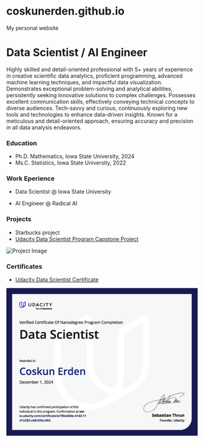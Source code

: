 # coskunerden.github.io
My personal website
# Data Scientist / AI Engineer
Highly skilled and detail-oriented professional with 5+ years of experience in creative scientific data analytics, proficient programming, advanced machine learning techniques, and impactful data visualization. Demonstrates exceptional problem-solving and analytical abilities, persistently seeking innovative solutions to complex challenges. Possesses excellent communication skills, effectively conveying technical concepts to diverse audiences. Tech-savvy and curious, continuously exploring new tools and technologies to enhance data-driven insights. Known for a meticulous and detail-oriented approach, ensuring accuracy and precision in all data analysis endeavors.

### Education
- Ph.D. Mathematics, Iowa State University, 2024
- Ms.C. Statistics, Iowa State University, 2022


### Work Eperience
- Data Scientist @ Iowa State University

- AI Engineer @ Radical AI

### Projects
- Starbucks project
- [Udacity Data Scientist Program Capstone Project](https://coskunerden.github.io) 
  

![Project Image](https://raw.githubsercontent.com/CoskunErden/coskunerden.github.io/main/images/starbucks.jpg)


### Certificates
- [Udacity Data Scientist Certificate](https://www.udacity.com/certificate/e/78be004e-414d-11ef-b282-cb8cfd0cc463)

![Certificate Image](https://raw.githubusercontent.com/CoskunErden/coskunerden.github.io/main/images/UdacityDataScientistCertificate.jpg)
